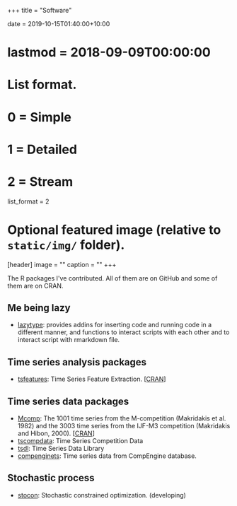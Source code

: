 +++
title = "Software"

date = 2019-10-15T01:40:00+10:00
# lastmod = 2018-09-09T00:00:00

# List format.
#   0 = Simple
#   1 = Detailed
#   2 = Stream
list_format = 2

# Optional featured image (relative to `static/img/` folder).
[header]
image = ""
caption = ""
+++

The R packages I've contributed. All of them are on GitHub and some of them are on CRAN.

## Me being lazy

* [lazytype](http://pkg.yangzhuoranyang.com/lazytype/): provides addins for inserting code and running code in a different manner, and functions to interact scripts with each other and to interact script with rmarkdown file.


## Time series analysis packages  
* [tsfeatures](https://pkg.robjhyndman.com/tsfeatures/): Time Series Feature Extraction. [[CRAN](https://cloud.r-project.org/package=tsfeatures)] 

## Time series data packages  
* [Mcomp](https://pkg.robjhyndman.com/Mcomp): The 1001 time series from the M-competition (Makridakis et al. 1982) and the 3003 time series from the IJF-M3 competition (Makridakis and Hibon, 2000). [[CRAN](https://cloud.r-project.org/package=Mcomp)]   
* [tscompdata](http://pkg.robjhyndman.com/tscompdata/): Time Series Competition Data   
* [tsdl](https://pkg.yangzhuoranyang.com/tsdl/): Time Series Data Library
* [compenginets](https://pkg.robjhyndman.com/compenginets/): Time series data from CompEngine database.

## Stochastic process  
* [stocon](https://pkg.yangzhuoranyang.com/stocon): Stochastic constrained optimization. (developing)
